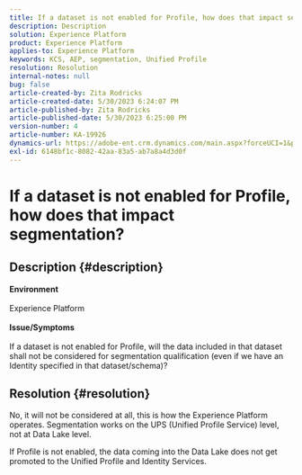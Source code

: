 ```yaml
---
title: If a dataset is not enabled for Profile, how does that impact segmentation?
description: Description
solution: Experience Platform
product: Experience Platform
applies-to: Experience Platform
keywords: KCS, AEP, segmentation, Unified Profile
resolution: Resolution
internal-notes: null
bug: false
article-created-by: Zita Rodricks
article-created-date: 5/30/2023 6:24:07 PM
article-published-by: Zita Rodricks
article-published-date: 5/30/2023 6:25:00 PM
version-number: 4
article-number: KA-19926
dynamics-url: https://adobe-ent.crm.dynamics.com/main.aspx?forceUCI=1&pagetype=entityrecord&etn=knowledgearticle&id=ae024c24-17ff-ed11-8f6e-6045bd006b25
exl-id: 6148bf1c-8082-42aa-83a5-ab7a8a4d3d0f
---
```

# If a dataset is not enabled for Profile, how does that impact segmentation?

## Description {#description}

<b>Environment</b><br><br>Experience Platform<br><br><b>Issue/Symptoms</b><br><br>If a dataset is not enabled for Profile, will the data included in that dataset shall not be considered for segmentation qualification (even if we have an Identity specified in that dataset/schema)?<br>

## Resolution {#resolution}


No, it will not be considered at all, this is how the Experience Platform operates. Segmentation works on the UPS (Unified Profile Service) level, not at Data Lake level.

If Profile is not enabled, the data coming into the Data Lake does not get promoted to the Unified Profile and Identity Services.
